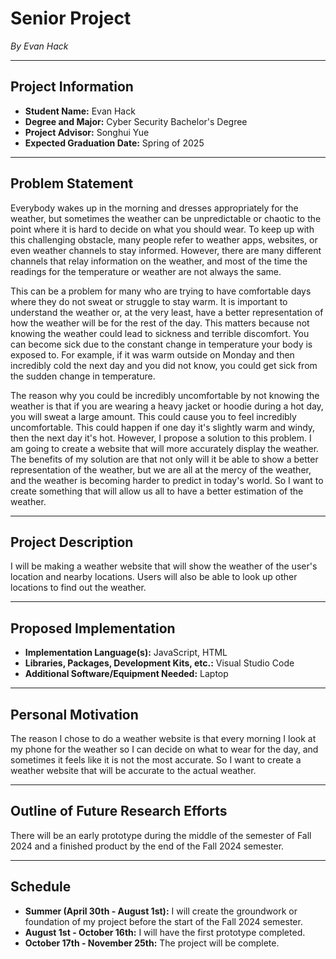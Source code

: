 # Senior Project
_By Evan Hack_

---

## Project Information
- **Student Name:** Evan Hack  
- **Degree and Major:** Cyber Security Bachelor's Degree  
- **Project Advisor:** Songhui Yue  
- **Expected Graduation Date:** Spring of 2025  

---

## Problem Statement
Everybody wakes up in the morning and dresses appropriately for the weather, but sometimes the weather can be unpredictable or chaotic to the point where it is hard to decide on what you should wear. To keep up with this challenging obstacle, many people refer to weather apps, websites, or even weather channels to stay informed. However, there are many different channels that relay information on the weather, and most of the time the readings for the temperature or weather are not always the same. 

This can be a problem for many who are trying to have comfortable days where they do not sweat or struggle to stay warm. It is important to understand the weather or, at the very least, have a better representation of how the weather will be for the rest of the day. This matters because not knowing the weather could lead to sickness and terrible discomfort. You can become sick due to the constant change in temperature your body is exposed to. For example, if it was warm outside on Monday and then incredibly cold the next day and you did not know, you could get sick from the sudden change in temperature.

The reason why you could be incredibly uncomfortable by not knowing the weather is that if you are wearing a heavy jacket or hoodie during a hot day, you will sweat a large amount. This could cause you to feel incredibly uncomfortable. This could happen if one day it's slightly warm and windy, then the next day it's hot. However, I propose a solution to this problem. I am going to create a website that will more accurately display the weather. The benefits of my solution are that not only will it be able to show a better representation of the weather, but we are all at the mercy of the weather, and the weather is becoming harder to predict in today's world. So I want to create something that will allow us all to have a better estimation of the weather.

---

## Project Description
I will be making a weather website that will show the weather of the user's location and nearby locations. Users will also be able to look up other locations to find out the weather.

---

## Proposed Implementation
- **Implementation Language(s):** JavaScript, HTML  
- **Libraries, Packages, Development Kits, etc.:** Visual Studio Code  
- **Additional Software/Equipment Needed:** Laptop  

---

## Personal Motivation
The reason I chose to do a weather website is that every morning I look at my phone for the weather so I can decide on what to wear for the day, and sometimes it feels like it is not the most accurate. So I want to create a weather website that will be accurate to the actual weather.

---

## Outline of Future Research Efforts
There will be an early prototype during the middle of the semester of Fall 2024 and a finished product by the end of the Fall 2024 semester.

---

## Schedule
- **Summer (April 30th - August 1st):** I will create the groundwork or foundation of my project before the start of the Fall 2024 semester.  
- **August 1st - October 16th:** I will have the first prototype completed.  
- **October 17th - November 25th:** The project will be complete.  


